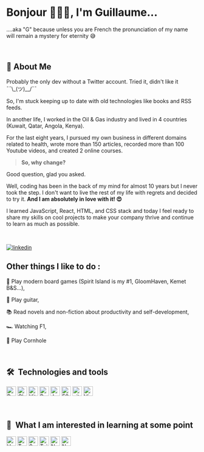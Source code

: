 
# Bonjour 🥖🍷🧀, I'm Guillaume...
....aka "G" because unless you are French the pronunciation of my
name will remain a mystery for eternity 😅 

<br>

## 🚀 About Me
Probably the only dev without a Twitter account. Tried it, didn't like it ¯¯\\_(ツ)__/¯¯
 
So, I'm stuck keeping up to date with old technologies like books and RSS feeds.

In another life, I worked in the Oil & Gas industry and lived in 4 countries (Kuwait, Qatar, Angola, Kenya).

For the last eight years, I pursued my own business in different domains related to health, wrote more than 150 articles, recorded more than 100 Youtube videos, and created 2 online courses.

> **So, why change?**

Good question, glad you asked.

Well, coding has been in the back of my mind for almost 10 years but I never took the step. I don't want to live the rest of my life with regrets and decided to try it. **And I am absolutely in love with it!  😍**

I learned JavaScript, React, HTML, and CSS stack and today I feel ready to share my skills on cool projects to make your company thrive and continue to learn as much as possible.

<br>

[![linkedin](https://img.shields.io/badge/linkedin-0A66C2?style=for-the-badge&logo=linkedin&logoColor=white)](https://www.linkedin.com/in/theretg)



## Other things I like to do :
🎲 Play modern board games (Spirit Island is my #1, GloomHaven, Kemet B&S...),

🎸 Play guitar,

📚 Read novels and non-fiction about productivity and self-development,

🏎️ Watching F1,

🎯 Play Cornhole

<br>

## 🛠  Technologies and tools

<img src="https://img.shields.io/badge/React-282C34?logo=react&logoColor=61DAFB" alt="React Native logo" title="React Native" height="25" />  <img src="https://img.shields.io/badge/-Chakra%20UI-282C34?logo=chakra-ui&logoColor=319795" alt="Chakra UI logo" title="Chakra UI" height="25" />  <img src="https://img.shields.io/badge/-VITE-282C34?logo=vite&logoColor=646CFF" alt="Vite logo" title="Vite" height="25" />  <img src="https://img.shields.io/badge/-PWA-282C34?logo=pwa&logoColor=5A0FC8" alt="PWA logo" title="PWA" height="25" />  <img src="https://img.shields.io/badge/JavaScript-282C34?logo=javascript&logoColor=F7DF1E" alt="JavaScript logo" title="JavaScript" height="25" /> <img src="https://img.shields.io/badge/ESLint-282C34?logo=eslint&logoColor=4B32C3" alt="ESLint logo" title="ESLint" height="25" />  <img src="https://img.shields.io/badge/GIT-282C34?logo=git&logoColor=F05032" alt="git logo" title="git" height="25" />  <img src="https://img.shields.io/badge/VS%20Code-282C34?logo=visual-studio-code&logoColor=007ACC" alt="Visual Studio Code logo" title="Visual Studio Code" height="25" />

<br>


## 📖  What I am interested in learning at some point

<img src="https://img.shields.io/badge/Vue.js-282C34?logo=vue.js&logoColor=4FC08D" alt="Vue.js logo" title="Vue" height="25" />  <img src="https://img.shields.io/badge/TypeScript-282C34?logo=typescript&logoColor=3178C6" alt="TypeScript logo" title="TypeScript" height="25" />  <img src="https://img.shields.io/badge/Sass-282C34?logo=sass&logoColor=CC6699" alt="Sass logo" title="Sass" height="25" />  <img src="https://img.shields.io/badge/Tailwind%20CSS-282C34?logo=tailwind-css&logoColor=38B2AC" alt="Tailwind CSS logo" title="Tailwind CSS" height="25" />  <img src="https://img.shields.io/badge/Node.js-282C34?logo=node.js&logoColor=339933" alt="Node.js logo" title="Node.js" height="25" />  <img src="https://img.shields.io/badge/Next.js-282C34?logo=next.js&logoColor=FFFFFF" alt="Next.js logo" title="Next.js" height="25" />
